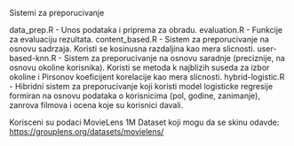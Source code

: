 Sistemi za preporucivanje

data_prep.R - Unos podataka i priprema za obradu.
evaluation.R - Funkcije za evaluaciju rezultata.
content_based.R - Sistem za preporucivanje na osnovu sadrzaja. Koristi se kosinusna razdaljina kao mera slicnosti.
user-based-knn.R - Sistem za preporucivanje na osnovu saradnje (preciznije, na osnovu okoline korisnika). Koristi se metoda k najblizih suseda za izbor okoline i Pirsonov koeficijent korelacije kao mera slicnosti.
hybrid-logistic.R - Hibridni sistem za preporucivanje koji koristi model logisticke regresije formiran na osnovu podataka o korisnicima (pol, godine, zanimanje), zanrova filmova i ocena koje su korisnici davali.

Korisceni su podaci MovieLens 1M Dataset koji mogu da se skinu odavde: https://grouplens.org/datasets/movielens/
